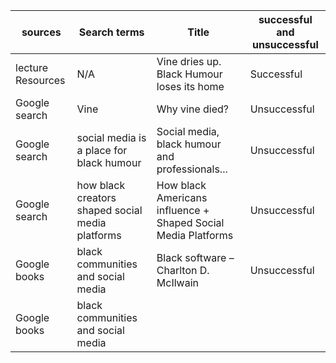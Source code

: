 | sources       | Search terms  | Title | successful and unsuccessful|
| ------------- |-------------| -----| --------------------------|
| lecture Resources| N/A | Vine dries up. Black Humour loses its home|Successful|
| Google search     | Vine     |   Why vine died?|   Unsuccessful    |
| Google search | social media is a place for black humour |Social media, black humour and professionals...| Unsuccessful |
|Google search  | how black creators shaped social media platforms|How black Americans influence + Shaped Social Media Platforms|Unsuccessful|
| Google books  | black communities and social media|Black software – Charlton D. McIlwain | Unsuccessful |
| Google books  |black communities and social media |

